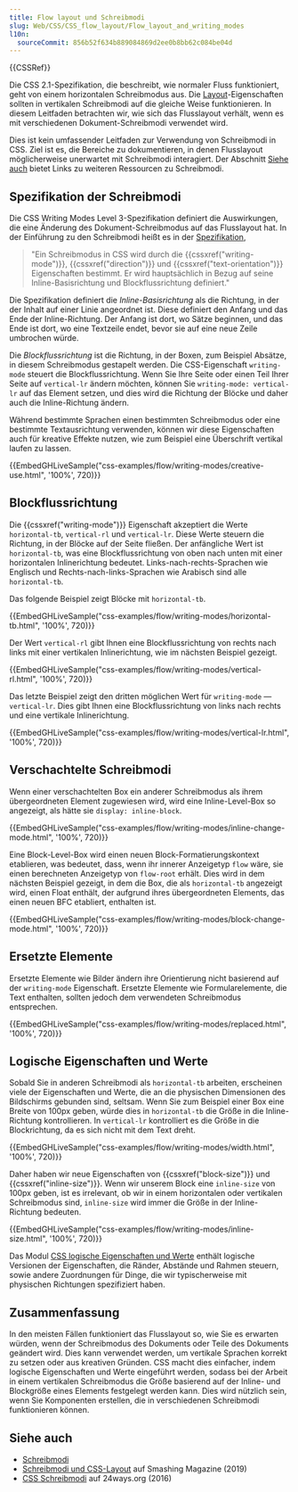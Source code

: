 ```yaml
---
title: Flow layout und Schreibmodi
slug: Web/CSS/CSS_flow_layout/Flow_layout_and_writing_modes
l10n:
  sourceCommit: 856b52f634b889084869d2ee0b8bb62c084be04d
---
```


{{CSSRef}}

Die CSS 2.1-Spezifikation, die beschreibt, wie normaler Fluss funktioniert, geht von einem horizontalen Schreibmodus aus. Die [Layout](/de/docs/Web/CSS/CSS_flow_layout/Block_and_inline_layout_in_normal_flow)-Eigenschaften sollten in vertikalen Schreibmodi auf die gleiche Weise funktionieren. In diesem Leitfaden betrachten wir, wie sich das Flusslayout verhält, wenn es mit verschiedenen Dokument-Schreibmodi verwendet wird.

Dies ist kein umfassender Leitfaden zur Verwendung von Schreibmodi in CSS. Ziel ist es, die Bereiche zu dokumentieren, in denen Flusslayout möglicherweise unerwartet mit Schreibmodi interagiert. Der Abschnitt [Siehe auch](#siehe_auch) bietet Links zu weiteren Ressourcen zu Schreibmodi.

## Spezifikation der Schreibmodi

Die CSS Writing Modes Level 3-Spezifikation definiert die Auswirkungen, die eine Änderung des Dokument-Schreibmodus auf das Flusslayout hat. In der Einführung zu den Schreibmodi heißt es in der [Spezifikation](https://drafts.csswg.org/css-writing-modes-3/#text-flow),

> "Ein Schreibmodus in CSS wird durch die {{cssxref("writing-mode")}}, {{cssxref("direction")}} und {{cssxref("text-orientation")}} Eigenschaften bestimmt. Er wird hauptsächlich in Bezug auf seine Inline-Basisrichtung und Blockflussrichtung definiert."

Die Spezifikation definiert die _Inline-Basisrichtung_ als die Richtung, in der der Inhalt auf einer Linie angeordnet ist. Diese definiert den Anfang und das Ende der Inline-Richtung. Der Anfang ist dort, wo Sätze beginnen, und das Ende ist dort, wo eine Textzeile endet, bevor sie auf eine neue Zeile umbrochen würde.

Die _Blockflussrichtung_ ist die Richtung, in der Boxen, zum Beispiel Absätze, in diesem Schreibmodus gestapelt werden. Die CSS-Eigenschaft `writing-mode` steuert die Blockflussrichtung. Wenn Sie Ihre Seite oder einen Teil Ihrer Seite auf `vertical-lr` ändern möchten, können Sie `writing-mode: vertical-lr` auf das Element setzen, und dies wird die Richtung der Blöcke und daher auch die Inline-Richtung ändern.

Während bestimmte Sprachen einen bestimmten Schreibmodus oder eine bestimmte Textausrichtung verwenden, können wir diese Eigenschaften auch für kreative Effekte nutzen, wie zum Beispiel eine Überschrift vertikal laufen zu lassen.

{{EmbedGHLiveSample("css-examples/flow/writing-modes/creative-use.html", '100%', 720)}}

## Blockflussrichtung

Die {{cssxref("writing-mode")}} Eigenschaft akzeptiert die Werte `horizontal-tb`, `vertical-rl` und `vertical-lr`. Diese Werte steuern die Richtung, in der Blöcke auf der Seite fließen. Der anfängliche Wert ist `horizontal-tb`, was eine Blockflussrichtung von oben nach unten mit einer horizontalen Inlinerichtung bedeutet. Links-nach-rechts-Sprachen wie Englisch und Rechts-nach-links-Sprachen wie Arabisch sind alle `horizontal-tb`.

Das folgende Beispiel zeigt Blöcke mit `horizontal-tb`.

{{EmbedGHLiveSample("css-examples/flow/writing-modes/horizontal-tb.html", '100%', 720)}}

Der Wert `vertical-rl` gibt Ihnen eine Blockflussrichtung von rechts nach links mit einer vertikalen Inlinerichtung, wie im nächsten Beispiel gezeigt.

{{EmbedGHLiveSample("css-examples/flow/writing-modes/vertical-rl.html", '100%', 720)}}

Das letzte Beispiel zeigt den dritten möglichen Wert für `writing-mode` — `vertical-lr`. Dies gibt Ihnen eine Blockflussrichtung von links nach rechts und eine vertikale Inlinerichtung.

{{EmbedGHLiveSample("css-examples/flow/writing-modes/vertical-lr.html", '100%', 720)}}

## Verschachtelte Schreibmodi

Wenn einer verschachtelten Box ein anderer Schreibmodus als ihrem übergeordneten Element zugewiesen wird, wird eine Inline-Level-Box so angezeigt, als hätte sie `display: inline-block`.

{{EmbedGHLiveSample("css-examples/flow/writing-modes/inline-change-mode.html", '100%', 720)}}

Eine Block-Level-Box wird einen neuen Block-Formatierungskontext etablieren, was bedeutet, dass, wenn ihr innerer Anzeigetyp `flow` wäre, sie einen berechneten Anzeigetyp von `flow-root` erhält. Dies wird in dem nächsten Beispiel gezeigt, in dem die Box, die als `horizontal-tb` angezeigt wird, einen Float enthält, der aufgrund ihres übergeordneten Elements, das einen neuen BFC etabliert, enthalten ist.

{{EmbedGHLiveSample("css-examples/flow/writing-modes/block-change-mode.html", '100%', 720)}}

## Ersetzte Elemente

Ersetzte Elemente wie Bilder ändern ihre Orientierung nicht basierend auf der `writing-mode` Eigenschaft. Ersetzte Elemente wie Formularelemente, die Text enthalten, sollten jedoch dem verwendeten Schreibmodus entsprechen.

{{EmbedGHLiveSample("css-examples/flow/writing-modes/replaced.html", '100%', 720)}}

## Logische Eigenschaften und Werte

Sobald Sie in anderen Schreibmodi als `horizontal-tb` arbeiten, erscheinen viele der Eigenschaften und Werte, die an die physischen Dimensionen des Bildschirms gebunden sind, seltsam. Wenn Sie zum Beispiel einer Box eine Breite von 100px geben, würde dies in `horizontal-tb` die Größe in die Inline-Richtung kontrollieren. In `vertical-lr` kontrolliert es die Größe in die Blockrichtung, da es sich nicht mit dem Text dreht.

{{EmbedGHLiveSample("css-examples/flow/writing-modes/width.html", '100%', 720)}}

Daher haben wir neue Eigenschaften von {{cssxref("block-size")}} und {{cssxref("inline-size")}}. Wenn wir unserem Block eine `inline-size` von 100px geben, ist es irrelevant, ob wir in einem horizontalen oder vertikalen Schreibmodus sind, `inline-size` wird immer die Größe in der Inline-Richtung bedeuten.

{{EmbedGHLiveSample("css-examples/flow/writing-modes/inline-size.html", '100%', 720)}}

Das Modul [CSS logische Eigenschaften und Werte](/de/docs/Web/CSS/CSS_logical_properties_and_values) enthält logische Versionen der Eigenschaften, die Ränder, Abstände und Rahmen steuern, sowie andere Zuordnungen für Dinge, die wir typischerweise mit physischen Richtungen spezifiziert haben.

## Zusammenfassung

In den meisten Fällen funktioniert das Flusslayout so, wie Sie es erwarten würden, wenn der Schreibmodus des Dokuments oder Teile des Dokuments geändert wird. Dies kann verwendet werden, um vertikale Sprachen korrekt zu setzen oder aus kreativen Gründen. CSS macht dies einfacher, indem logische Eigenschaften und Werte eingeführt werden, sodass bei der Arbeit in einem vertikalen Schreibmodus die Größe basierend auf der Inline- und Blockgröße eines Elements festgelegt werden kann. Dies wird nützlich sein, wenn Sie Komponenten erstellen, die in verschiedenen Schreibmodi funktionieren können.

## Siehe auch

- [Schreibmodi](/de/docs/Web/CSS/CSS_writing_modes)
- [Schreibmodi und CSS-Layout](https://www.smashingmagazine.com/2019/08/writing-modes-layout/) auf Smashing Magazine (2019)
- [CSS Schreibmodi](https://24ways.org/2016/css-writing-modes/) auf 24ways.org (2016)
